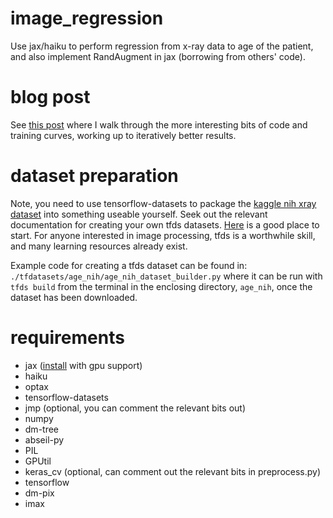 # image_regression
Use jax/haiku to perform regression from x-ray data to age of the patient, and also implement RandAugment in jax (borrowing from others' code).

# blog post
See [this post](https://kjabon.github.io/blog/2023/ImageRegressionJax/) where I walk through the more interesting bits of code and training curves, working up to iteratively better results.

# dataset preparation
Note, you need to use tensorflow-datasets to package the [kaggle nih xray dataset](https://www.kaggle.com/datasets/nih-chest-xrays/data) into something useable yourself.
Seek out the relevant documentation for creating your own tfds datasets.
[Here](https://www.tensorflow.org/datasets/add_dataset) is a good place to start.
For anyone interested in image processing, tfds is a worthwhile skill, and many learning resources already exist.

Example code for creating a tfds dataset can be found in:
``./tfdatasets/age_nih/age_nih_dataset_builder.py``
where it can be run with ``tfds build`` from the terminal in the enclosing directory, ``age_nih``, once the dataset has been downloaded.

# requirements
- jax ([install](https://github.com/google/jax#pip-installation-gpu-cuda-installed-via-pip-easier) with gpu support)
- haiku
- optax
- tensorflow-datasets
- jmp (optional, you can comment the relevant bits out)
- numpy
- dm-tree
- abseil-py
- PIL
- GPUtil
- keras_cv (optional, can comment out the relevant bits in preprocess.py)
- tensorflow
- dm-pix
- imax
